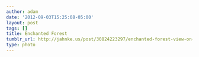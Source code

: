 ```yaml
---
author: adam
date: '2012-09-03T15:25:08-05:00'
layout: post
tags: []
title: Enchanted Forest
tumblr_url: http://jahnke.us/post/30824223297/enchanted-forest-view-on-path
type: photo
---
```


